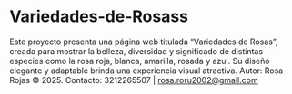 # Variedades-de-Rosass
Este proyecto presenta una página web titulada “Variedades de Rosas”, creada para mostrar la belleza, diversidad y significado de distintas especies como la rosa roja, blanca, amarilla, rosada y azul. Su diseño elegante y adaptable brinda una experiencia visual atractiva. Autor: Rosa Rojas © 2025. Contacto: 3212265507 | rosa.roru2002@gmail.com
